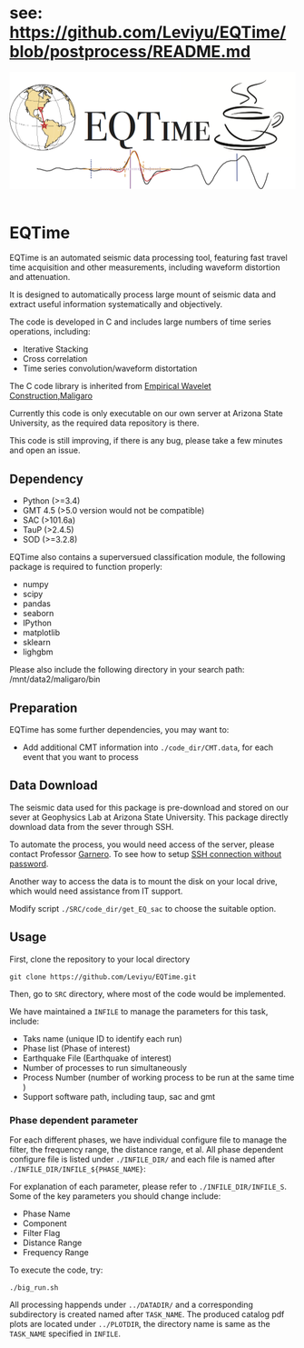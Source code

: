 # see: https://github.com/Leviyu/EQTime/blob/postprocess/README.md

<div align="center">
  <img src="https://github.com/Leviyu/EQTime/blob/master/image/header.png"><br><br>
</div>


# EQTime
EQTime is an automated seismic data processing tool, featuring fast travel time 
acquisition and other measurements, including waveform distortion and attenuation. 

It is designed to automatically process large mount of seismic data and extract 
useful information systematically and objectively.

The code is developed in C and includes large numbers of time series operations,
	including:
* Iterative Stacking
* Cross correlation
* Time series convolution/waveform distortation

The C code library is inherited from [Empirical Wavelet Construction,Maligaro](https://github.com/Leviyu/Maligaro)


Currently this code is only executable on our own server at Arizona State University, as the required data repository is there. 

This code is still improving, if there is any bug, please take a few minutes and open an issue.

## Dependency

* Python (>=3.4)
* GMT 4.5 (>5.0 version would not be compatible)
* SAC (>101.6a)
* TauP (>2.4.5)
* SOD (>=3.2.8)

EQTime also contains a superversued classification module, the following package is required to function properly:
* numpy
* scipy
* pandas
* seaborn
* IPython
* matplotlib
* sklearn
* lighgbm



Please also include the following directory in your search path:
/mnt/data2/maligaro/bin

## Preparation
EQTime has some further dependencies, you may want to:
* Add additional CMT information into `./code_dir/CMT.data`, for each event that you want to process

## Data Download

The seismic data used for this package is pre-download and stored on our sever at Geophysics Lab at Arizona State University. This package directly download data from the sever through SSH.

To automate the process, you would need access of the server, please contact Professor [Garnero](http://garnero.asu.edu/). To see how to setup [SSH connection without password](http://www.linuxproblem.org/art_9.html).

Another way to access the data is to mount the disk on your local drive, which would need assistance from IT support.

Modify script `./SRC/code_dir/get_EQ_sac` to choose the suitable option.

## Usage

First, clone the repository to your local directory
```shell
git clone https://github.com/Leviyu/EQTime.git
```

Then, go to `SRC` directory, where most of the code would be implemented.


We have maintained a `INFILE` to manage the parameters for this task, include:
* Taks name (unique ID to identify each run)
* Phase list (Phase of interest)
* Earthquake File (Earthquake of interest)
* Number of processes to run simultaneously
* Process Number (number of working process to be run at the same time )
* Support software path, including taup, sac and gmt


### Phase dependent parameter
For each different phases, we have individual configure file to manage the filter, the frequency range, the distance range, et al. All phase dependent configure file is listed under `./INFILE_DIR/` and each file is named after `./INFILE_DIR/INFILE_${PHASE_NAME}`:

For explanation of each parameter, please refer to `./INFILE_DIR/INFILE_S`. Some of the key parameters you should change include:
* Phase Name
* Component
* Filter Flag
* Distance Range
* Frequency Range

To execute the code, try:
```shell
./big_run.sh
```

All processing happends under `../DATADIR/` and a corresponding subdirectory is created named after `TASK_NAME`.
The produced catalog pdf plots are located under `../PLOTDIR`, the directory name is same as the `TASK_NAME` specified in `INFILE`.


 

